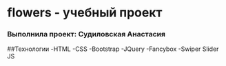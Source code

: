 # flowers - учебный проект
### Выполнила проект: Судиловская Анастасия

##Технологии
-HTML
-CSS
-Bootstrap
-JQuery
-Fancybox
-Swiper Slider JS
